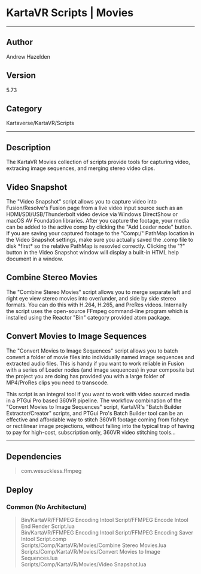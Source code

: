 # KartaVR Scripts | Movies
___

## Author
Andrew Hazelden

## Version
5.73

## Category
Kartaverse/KartaVR/Scripts

___

## Description
<p>The KartaVR Movies collection of scripts provide tools for capturing video, extracing image sequences, and merging stereo video clips.</p>

<h2>Video Snapshot</h2>

<p>The "Video Snapshot" script allows you to capture video into Fusion/Resolve's Fusion page from a live video input source such as an HDMI/SDI/USB/Thunderbolt video device via Windows DirectShow or macOS AV Foundation libraries. After you capture the footage, your media can be added to the active comp by clicking the "Add Loader node" button. If you are saving your captured footage to the "Comp:/" PathMap location in the Video Snapshot settings, make sure you actually saved the .comp file to disk *first* so the relative PathMap is resovled correctly. Clicking the "?" button in the Video Snapshot window will display a built-in HTML help document in a window.</p> 

<h2>Combine Stereo Movies</h2>
<p>The "Combine Stereo Movies" script allows you to merge separate left and right eye view stereo movies into over/under, and side by side stereo formats. You can do this with H.264, H.265, and PreRes videos. Internally the script uses the open-source FFmpeg command-line program which is installed using the Reactor "Bin" category provided atom package.</p>

<h2>Convert Movies to Image Sequences</h2>
<p>The "Convert Movies to Image Sequences" script allows you to batch convert a folder of movie files into individually named image sequences and extracted audio files. This is handy if you want to work reliable in Fusion with a series of Loader nodes (and image sequences) in your composite but the project you are doing has provided you with a large folder of MP4/ProRes clips you need to transcode.</p>

<p>This script is an integral tool if you want to work with video sourced media in a PTGui Pro based 360VR pipeline. The workflow combination of the "Convert Movies to Image Sequences" script, KartaVR's "Batch Builder Extractor/Creator" scripts, and PTGui Pro's Batch Builder tool can be an effective and affordable way to stitch 360VR footage coming from fisheye or rectilinear image projections, without falling into the typical trap of having to pay for high-cost, subscription only, 360VR video stitching tools...</p>


___

## Dependencies

> com.wesuckless.ffmpeg  
## Deploy

### Common (No Architecture)

> Bin/KartaVR/FFMPEG Encoding Intool Script/FFMPEG Encode Intool End Render Script.lua  
> Bin/KartaVR/FFMPEG Encoding Intool Script/FFMPEG Encoding Saver Intool Script.comp  
> Scripts/Comp/KartaVR/Movies/Combine Stereo Movies.lua  
> Scripts/Comp/KartaVR/Movies/Convert Movies to Image Sequences.lua  
> Scripts/Comp/KartaVR/Movies/Video Snapshot.lua  
